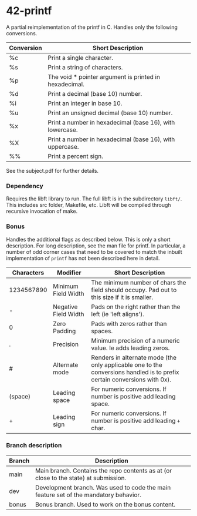 # 42-printf

A partial reimplementation of the printf in C. Handles only the following conversions.

| Conversion | Short Description                                                                             |
|------------|-----------------------------------------------------------------------------------------------|
| %c         | Print a single character.                                                                     |
| %s         | Print a string of characters.                                                                 |
| %p         | The void * pointer argument is printed in hexadecimal.                                        |
| %d         | Print a decimal (base 10) number.                                                             |
| %i         | Print an integer in base 10.                                                                  |
| %u         | Print an unsigned decimal (base 10) number.                                                   |
| %x         | Print a number in hexadecimal (base 16), with lowercase.                                      |
| %X         | Print a number in hexadecimal (base 16), with uppercase.                                      |
| %%         | Print a percent sign.                                                                         |

See the subject.pdf for further details.

### Dependency

Requires the libft library to run. The full libft is in the subdirectory `libft/`. This includes src folder, Makefile, etc. Libft will be compiled through recursive invocation of make.

### Bonus

Handles the additional flags as described below. This is only a short description. For long description, see the man file for printf. In particular, a number of odd corner cases that need to be covered to match the inbuilt implementation of `printf` has not been described here in detail.

| Characters | Modifier             | Short Description                                                                                                        |
|------------|----------------------|--------------------------------------------------------------------------------------------------------------------------|
| 1234567890 | Minimum Field Width  | The minimum number of chars the field should occupy. Pad out to this size if it is smaller.                              |
| -          | Negative Field Width | Pads on the right rather than the left (ie 'left aligns').                                                               |
| 0          | Zero Padding         | Pads with zeros rather than spaces.                                                                                      |
| .          | Precision            | Minimum precision of a numeric value. Ie adds leading zeros.                                                             |
| #          | Alternate mode       | Renders in alternate mode (the only applicable one to the conversions handled is to prefix certain conversions with 0x). |
|  (space)   | Leading space        | For numeric conversions. If number is positive add leading space.                                                        |
| +          | Leading sign         | For numeric conversions. If number is positive add leading `+` char.                                                     |

### Branch description

| Branch | Description                                                                          |
|--------|--------------------------------------------------------------------------------------|
| main   | Main branch. Contains the repo contents as at (or close to the state) at submission. |
| dev    | Development branch. Was used to code the main feature set of the mandatory behavior. |
| bonus  | Bonus branch. Used to work on the bonus content.                                     |
